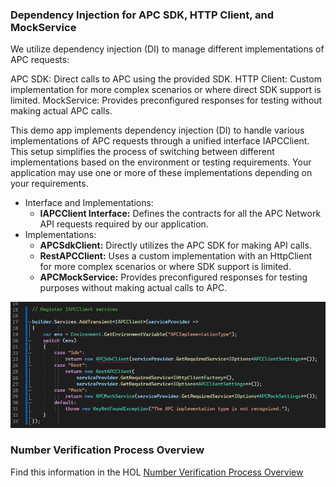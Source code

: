 ### Dependency Injection for APC SDK, HTTP Client, and MockService
We utilize dependency injection (DI) to manage different implementations of APC requests:

APC SDK: Direct calls to APC using the provided SDK.
HTTP Client: Custom implementation for more complex scenarios or where direct SDK support is limited.
MockService: Provides preconfigured responses for testing without making actual APC calls.


This demo app implements dependency injection (DI) to handle various implementations of APC requests through a unified interface IAPCClient. This setup simplifies the process of switching between different implementations based on the environment or testing requirements. Your application may use one or more of these implementations depending on your requirements.

- Interface and Implementations:
  - **IAPCClient Interface:** Defines the contracts for all the APC Network API requests required by our application.
- Implementations:
  - **APCSdkClient:** Directly utilizes the APC SDK for making API calls.
  - **RestAPCClient:** Uses a custom implementation with an HttpClient for more complex scenarios or where SDK support is limited.
  - **APCMockService:** Provides preconfigured responses for testing purposes without making actual calls to APC.

![alt text](image-24.png)

### Number Verification Process Overview

Find this information in the HOL [Number Verification Process Overview](./HOL/README/md#number-verification-process-overview)
